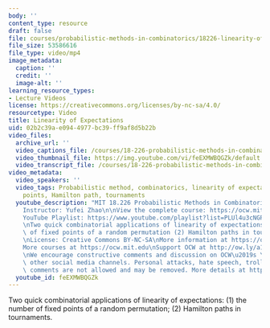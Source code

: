 ```yaml
---
body: ''
content_type: resource
draft: false
file: courses/probabilistic-methods-in-combinatorics/18226-linearity-of-expectations_360p_16_9.mp4
file_size: 53586616
file_type: video/mp4
image_metadata:
  caption: ''
  credit: ''
  image-alt: ''
learning_resource_types:
- Lecture Videos
license: https://creativecommons.org/licenses/by-nc-sa/4.0/
resourcetype: Video
title: Linearity of Expectations
uid: 02b2c39a-e094-4977-bc39-ff9af8d5b22b
video_files:
  archive_url: ''
  video_captions_file: /courses/18-226-probabilistic-methods-in-combinatorics-fall-2022/1Y0uagXz-GqUdxG-nQNHC-ewpw1qrDO98_transcript.webvtt
  video_thumbnail_file: https://img.youtube.com/vi/feEXMWBQGZk/default.jpg
  video_transcript_file: /courses/18-226-probabilistic-methods-in-combinatorics-fall-2022/1Y0uagXz-GqUdxG-nQNHC-ewpw1qrDO98_transcript.pdf
video_metadata:
  video_speakers: ''
  video_tags: Probabilistic method, combinatorics, linearity of expectations, fixed
    points, Hamilton path, tournaments
  youtube_description: "MIT 18.226 Probabilistic Methods in Combinatorics, Fall 2024\n\
    Instructor: Yufei Zhao\n\nView the complete course: https://ocw.mit.edu/courses/18-226-probabilistic-methods-in-combinatorics-fall-2022/\n\
    YouTube Playlist: https://www.youtube.com/playlist?list=PLUl4u3cNGP61cYB5ymvFiEbIb-wWHfaqO\n\
    \nTwo quick combinatorial applications of linearity of expectations: (1) the number\
    \ of fixed points of a random permutation (2) Hamilton paths in tournaments.\n\
    \nLicense: Creative Commons BY-NC-SA\nMore information at https://ocw.mit.edu/terms\n\
    More courses at https://ocw.mit.edu\nSupport OCW at http://ow.ly/a1If50zVRlQ\n\
    \nWe encourage constructive comments and discussion on OCW\u2019s YouTube and\
    \ other social media channels. Personal attacks, hate speech, trolling, and inappropriate\
    \ comments are not allowed and may be removed. More details at https://ocw.mit.edu/comments."
  youtube_id: feEXMWBQGZk
---
```

Two quick combinatorial applications of linearity of expectations: (1) the number of fixed points of a random permutation; (2) Hamilton paths in tournaments.